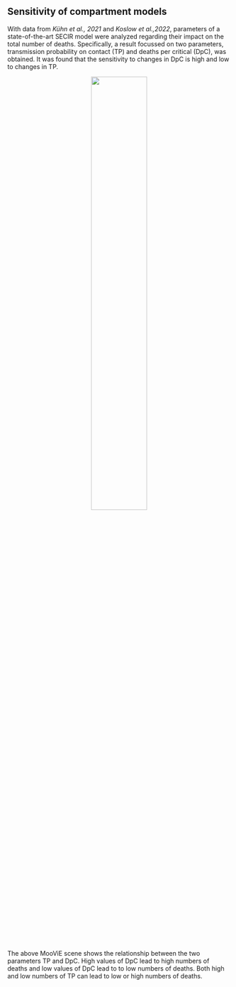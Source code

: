Sensitivity of compartment models
---

With data from *Kühn et al., 2021* and *Koslow et al.,2022*, parameters of a state-of-the-art SECIR model were analyzed 
regarding their impact on the total number of deaths. Specifically, a result focussed on two parameters, transmission 
probability on contact (TP) and deaths per critical (DpC), was obtained. It was found that the sensitivity to changes in
DpC is high and low to changes in TP.

<p align="center">
    <img style="width: 50%" src="../_images/secir.png">
<p/>

The above MooViE scene shows the relationship between the two parameters TP and DpC. High values of DpC lead to high 
numbers of deaths and low values of DpC lead to to low numbers of deaths. Both high and low numbers of TP can lead to 
low or high numbers of deaths.